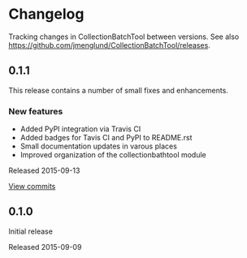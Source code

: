 # Changelog #

Tracking changes in CollectionBatchTool between versions. 
See also https://github.com/jmenglund/CollectionBatchTool/releases.


## 0.1.1 ##

This release contains a number of small fixes and enhancements.

### New features ###

* Added PyPI integration via Travis CI
* Added badges for Tavis CI and PyPI to README.rst
* Small documentation updates in varous places
* Improved organization of the collectionbathtool module

Released 2015-09-13

[View commits](https://github.com/jmenglund/CollectionBatchTool/compare/0.1.0...0.1.1)


## 0.1.0 ##

Initial release

Released 2015-09-09
